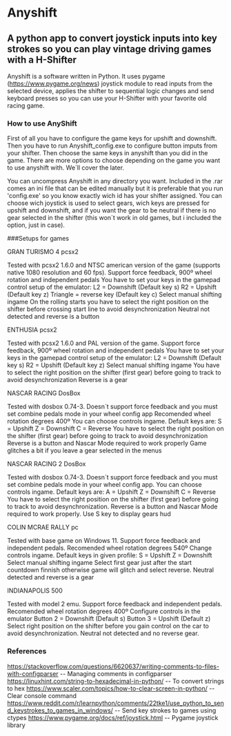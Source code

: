 # Anyshift
## A python app to convert joystick inputs into key strokes so you can play vintage driving games with a H-Shifter

Anyshift is a software written in Python. It uses pygame (https://www.pygame.org/news) joystick  module to read inputs from the selected device, applies the shifter to sequential logic changes and send keyboard presses so you can use your H-Shifter with your favorite old racing game.

### How to use AnyShift

First of all you have to configure the game keys for upshift and downshift. Then you have to run Anyshift_config.exe to configure button imputs from your shifter. Then choose the same keys in anyshift than you did in the game. There are more options to choose depending on the game you want to use anyshift with. We´ll cover the later.

You can uncompress Anyshift in any directory you want. Included in the .rar comes an ini file that can be edited manually but it is preferable that you run 'config.exe' so you know exactly wich id has your shifter assigned. You can choose wich joystick is used to select gears, wich keys are pressed for upshift and downshift, and if you want the gear to be neutral if there is no gear selected in the shifter (this won´t work in old games, but i included the option, just in case). 


###Setups for games

GRAN TURISMO 4 pcsx2

Tested with pcsx2 1.6.0 and NTSC american version of the game (supports native 1080 resolution and 60 fps). Support force feedback, 900º wheel rotation and independent pedals
You have to set your keys in the gamepad control setup of the emulator:
    L2 = Downshift (Default key s)
    R2 = Upshift (Default key z)
    Triangle = reverse key (Default key c)
Select manual shifting ingame
On the rolling starts you have to select the right position on the shifter before crossing start line to avoid desynchronization
Neutral not detected and reverse is a button

ENTHUSIA pcsx2

Tested with pcsx2 1.6.0 and PAL version of the game. Support force feedback, 900º wheel rotation and independent pedals
You have to set your keys in the gamepad control setup of the emulator:
    L2 = Downshift (Default key s)
    R2 = Upshift (Default key z)
Select manual shifting ingame
You have to select the right position on the shifter (first gear) before going to track to avoid desynchronization
Reverse is a gear

NASCAR RACING DosBox

Tested with dosbox 0.74-3. Doesn´t support force feedback and you must set combine pedals mode in your wheel config app
Recomended wheel rotation degrees 400º
You can choose controls ingame. Default keys are:
    S = Upshift
    Z = Downshift
    C = Reverse
You have to select the right position on the shifter (first gear) before going to track to avoid desynchronization
Reverse is a button and Nascar Mode required to work properly
Game glitches a bit if you leave a gear selected in the menus

NASCAR RACING 2 DosBox

Tested with dosbox 0.74-3. Doesn´t support force feedback and you must set combine pedals mode in your wheel config app.
You can choose controls ingame. Default keys are:
    A = Upshift
    Z = Downshift
    C = Reverse
You have to select the right position on the shifter (first gear) before going to track to avoid desynchronization.
Reverse is a button and Nascar Mode required to work properly.
Use S key to display gears hud

COLIN MCRAE RALLY pc

Tested with base game on Windows 11. Support force feedback and independent pedals.
Recomended wheel rotation degrees 540º
Change controls ingame. Default keys in given profile:
    S = Upshift
    Z = Downshift
Select manual shifting ingame
Select first gear just after the start countdown finnish otherwise game will glitch and select reverse.
Neutral detected and reverse is a gear

INDIANAPOLIS 500

Tested with model 2 emu. Support force feedback and independent pedals.
Recomended wheel rotation degrees 400º
Configure controls in the emulator
    Button 2 = Downshift (Default s)
    Button 3 = Upshift (Default z)
Select right position on the shifter before you gain control on the car to avoid desynchronization.
Neutral not detected and no reverse gear.


### References 

https://stackoverflow.com/questions/6620637/writing-comments-to-files-with-configparser  -- Managing comments in configparser
https://linuxhint.com/string-to-hexadecimal-in-python/ -- To convert strings to hex
https://www.scaler.com/topics/how-to-clear-screen-in-python/ -- Clear console command
https://www.reddit.com/r/learnpython/comments/22tke1/use_python_to_send_keystrokes_to_games_in_windows/  -- Send key strokes to games using ctypes
https://www.pygame.org/docs/ref/joystick.html -- Pygame joystick library 


